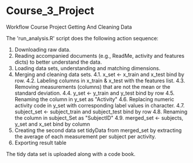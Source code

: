 # Course_3_Project

Workflow Course Project Getting And Cleaning Data

The 'run_analysis.R' script does the following action sequence:

1. Downloading raw data.
2. Reading accompanied documents (e.g., ReadMe, activity and features dicts) to
      better understand the data.
3. Loading data sets, understanding and matching dimensions.
4. Merging and cleaning data sets.
      4.1. x_set <- x_train and x_test bind by row.
      4.2. Labeling columns in x_train & x_test with the features list.
      4.3. Removing measurements (columns) that are not the mean or the standard 
            deviation.
      4.4. y_set <- y_train and y_test bind by row
      4.5. Renaming the column in y_set as "Activity"
      4.6. Replacing numeric activity code in y_set with corresponding 
            label values in character.
      4.7. subject_set <- subject_train and subject_test bind by row
      4.8. Renaming the column in subject_Set as "SubjectID"
      4.9. merged_set <- subjects, y_set and x_set bind by column
5. Creating the second data set tidyData from merged_set by extracting the 
      average of each measurement per subject per activity.
6. Exporting result table


The tidy data set is uploaded along with a code book.
